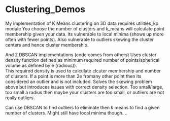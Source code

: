 # Clustering_Demos
My implementation of K Means clustering on 3D data
requires utilities_kp module
You choose the number of clusters and k_means will calculate point membership given your data.  Its vulnerable to local minima (shows up 
more often with fewer points).  Also vulnerable to outliers skewing the cluster centers and hence cluster membership. 

And 2 DBSCAN implementations (code comes from others)
Uses cluster density function defined as minimum required number of points/spherical volume as defined by e (radious)).  
This required density is used to calculate clcuter membership and number of clusters.  If a point is more than 2e fromany other point
then its considered an outlier and is not included.  Solves the skewing problem above but introduces issues with correct density
selection.  Too small/large, too small a radius then maybe your clusters are too small, or outliers are not really outliers.

Can use DBSCAN to find outliers to eliminate then k means to find a given number of clusters.  Might still have local minima though.
..

